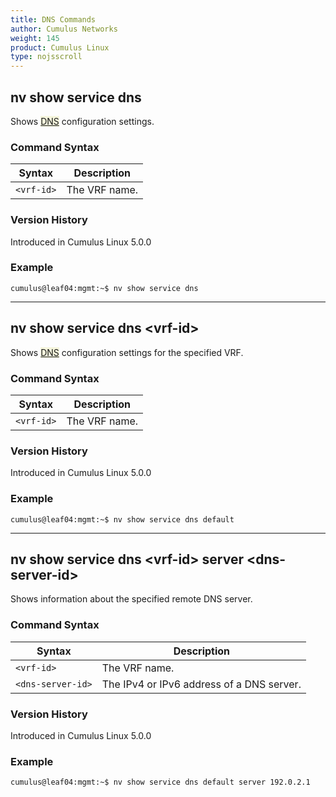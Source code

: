 ```yaml
---
title: DNS Commands
author: Cumulus Networks
weight: 145
product: Cumulus Linux
type: nojsscroll
---
```

## nv show service dns

Shows <span style="background-color:#F5F5DC">[DNS](## "Domain Name Service")</span> configuration settings.

### Command Syntax

| Syntax |  Description   |
| --------- | -------------- |
| `<vrf-id>` |  The VRF name.|

### Version History

Introduced in Cumulus Linux 5.0.0

### Example

```
cumulus@leaf04:mgmt:~$ nv show service dns
```

- - -

## nv show service dns \<vrf-id\>

Shows <span style="background-color:#F5F5DC">[DNS](## "Domain Name Service")</span> configuration settings for the specified VRF.

### Command Syntax

| Syntax |  Description   |
| --------- | -------------- |
| `<vrf-id>` | The VRF name. |

### Version History

Introduced in Cumulus Linux 5.0.0

### Example

```
cumulus@leaf04:mgmt:~$ nv show service dns default
```

- - -

## nv show service dns \<vrf-id\> server \<dns-server-id\>

Shows information about the specified remote DNS server.

### Command Syntax

| Syntax |  Description   |
| --------- | -------------- |
| `<vrf-id>` | The VRF name. |
| `<dns-server-id>`  | The IPv4 or IPv6 address of a DNS server. |

### Version History

Introduced in Cumulus Linux 5.0.0

### Example

```
cumulus@leaf04:mgmt:~$ nv show service dns default server 192.0.2.1
```
